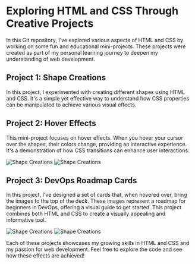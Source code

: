 # Exploring HTML and CSS Through Creative Projects

In this Git repository, I've explored various aspects of HTML and CSS by working on some fun and educational mini-projects. These projects were created as part of my personal learning journey to deepen my understanding of web development.

## Project 1: Shape Creations

In this project, I experimented with creating different shapes using HTML and CSS. It's a simple yet effective way to understand how CSS properties can be manipulated to achieve various visual effects.

## Project 2: Hover Effects

This mini-project focuses on hover effects. When you hover your cursor over the shapes, their colors change, providing an interactive experience. It's a demonstration of how CSS transitions can enhance user interactions.

![Shape Creations](/home/patel/z_html_css/Practice_html_css/pngs/P1.png)
![Shape Creations](/home/patel/z_html_css/Practice_html_css/pngs/P11.png)

## Project 3: DevOps Roadmap Cards

In this project, I've designed a set of cards that, when hovered over, bring the images to the top of the deck. These images represent a roadmap for beginners in DevOps, offering a visual guide to get started. This project combines both HTML and CSS to create a visually appealing and informative tool.

![Shape Creations](/home/patel/z_html_css/Practice_html_css/pngs/P2.png)
![Shape Creations](/home/patel/z_html_css/Practice_html_css/pngs/P22.png)


Each of these projects showcases my growing skills in HTML and CSS and my passion for web development. Feel free to explore the code and see how these effects are achieved!

